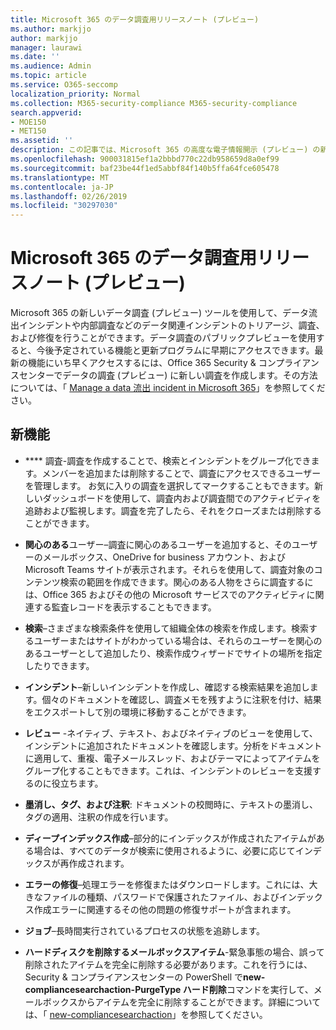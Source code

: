 ```yaml
---
title: Microsoft 365 のデータ調査用リリースノート (プレビュー)
ms.author: markjjo
author: markjjo
manager: laurawi
ms.date: ''
ms.audience: Admin
ms.topic: article
ms.service: O365-seccomp
localization_priority: Normal
ms.collection: M365-security-compliance M365-security-compliance
search.appverid:
- MOE150
- MET150
ms.assetid: ''
description: この記事では、Microsoft 365 の高度な電子情報開示 (プレビュー) の新バージョンについて説明します。
ms.openlocfilehash: 900031815ef1a2bbbd770c22db958659d8a0ef99
ms.sourcegitcommit: baf23be44f1ed5abbf84f140b5ffa64fce605478
ms.translationtype: MT
ms.contentlocale: ja-JP
ms.lasthandoff: 02/26/2019
ms.locfileid: "30297030"
---
```

# <a name="release-notes-for-data-investigations-preview-in-microsoft-365"></a>Microsoft 365 のデータ調査用リリースノート (プレビュー)

Microsoft 365 の新しいデータ調査 (プレビュー) ツールを使用して、データ流出インシデントや内部調査などのデータ関連インシデントのトリアージ、調査、および修復を行うことができます。データ調査のパブリックプレビューを使用すると、今後予定されている機能と更新プログラムに早期にアクセスできます。最新の機能にいち早くアクセスするには、Office 365 Security & コンプライアンスセンターでデータの調査 (プレビュー) に新しい調査を作成します。その方法については、「 [Manage a data 流出 incident in Microsoft 365](manage-data-spillage-incidents.md)」を参照してください。

## <a name="whats-new"></a>新機能 

- **** 調査-調査を作成することで、検索とインシデントをグループ化できます。メンバーを追加または削除することで、調査にアクセスできるユーザーを管理します。 お気に入りの調査を選択してマークすることもできます。新しいダッシュボードを使用して、調査内および調査間でのアクティビティを追跡および監視します。調査を完了したら、それをクローズまたは削除することができます。

- **関心のある**ユーザー–調査に関心のあるユーザーを追加すると、そのユーザーのメールボックス、OneDrive for business アカウント、および Microsoft Teams サイトが表示されます。それらを使用して、調査対象のコンテンツ検索の範囲を作成できます。関心のある人物をさらに調査するには、Office 365 およびその他の Microsoft サービスでのアクティビティに関連する監査レコードを表示することもできます。

- **検索**–さまざまな検索条件を使用して組織全体の検索を作成します。検索するユーザーまたはサイトがわかっている場合は、それらのユーザーを関心のあるユーザーとして追加したり、検索作成ウィザードでサイトの場所を指定したりできます。 

- **インシデント**–新しいインシデントを作成し、確認する検索結果を追加します。個々のドキュメントを確認し、調査メモを残すように注釈を付け、結果をエクスポートして別の環境に移動することができます。 

- **レビュー** -ネイティブ、テキスト、およびネイティブのビューを使用して、インシデントに追加されたドキュメントを確認します。分析をドキュメントに適用して、重複、電子メールスレッド、およびテーマによってアイテムをグループ化することもできます。これは、インシデントのレビューを支援するのに役立ちます。 

- **墨消し、タグ、および注釈**: ドキュメントの校閲時に、テキストの墨消し、タグの適用、注釈の作成を行います。
  
- **ディープインデックス作成**–部分的にインデックスが作成されたアイテムがある場合は、すべてのデータが検索に使用されるように、必要に応じてインデックスが再作成されます。

- **エラーの修復**–処理エラーを修復またはダウンロードします。これには、大きなファイルの種類、パスワードで保護されたファイル、およびインデックス作成エラーに関連するその他の問題の修復サポートが含まれます。 

- **ジョブ**–長時間実行されているプロセスの状態を追跡します。

- **ハードディスクを削除するメールボックスアイテム**-緊急事態の場合、誤って削除されたアイテムを完全に削除する必要があります。これを行うには、Security & コンプライアンスセンターの PowerShell で**new-compliancesearchaction-PurgeType ハード削除**コマンドを実行して、メールボックスからアイテムを完全に削除することができます。詳細については、「 [new-compliancesearchaction](https://docs.microsoft.com/powershell/module/exchange/policy-and-compliance-content-search/new-compliancesearchaction)」を参照してください。
